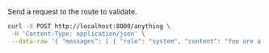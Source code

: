 Send a request to the route to validate.

```sh
curl -X POST http://localhost:8000/anything \
 -H 'Content-Type: application/json' \
 --data-raw '{ "messages": [ { "role": "system", "content": "You are a mathematician" }, { "role": "user", "content": "What is 1+1?"} ] }'
```